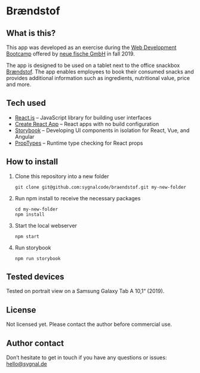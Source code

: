 # Brændstof

## What is this?

This app was developed as an exercise during the [Web Development Bootcamp](https://www.neuefische.de/weiterbildung/web-development) offered by [neue fische GmbH](https://www.neuefische.de) in fall 2019.

The app is designed to be used on a tablet next to the office snackbox [Brændstof](https://braendstof.de). The app enables employees to book their consumed snacks and provides additional information such as ingredients, nutritional value, price and more.

## Tech used

- [React.js](https://reactjs.org/) – JavaScript library for building user interfaces
- [Create React App](https://github.com/facebook/create-react-app) – React apps with no build configuration
- [Storybook](https://storybook.js.org/) – Developing UI components in isolation for React, Vue, and Angular
- [PropTypes](https://www.npmjs.com/package/prop-types) – Runtime type checking for React props

## How to install

1. Clone this repository into a new folder
   ```
   git clone git@github.com:sygnalcode/braendstof.git my-new-folder
   ```
2. Run npm install to receive the necessary packages
   ```
   cd my-new-folder
   npm install
   ```
3. Start the local webserver
   ```
   npm start
   ```
4. Run storybook
   ```
   npm run storybook
   ```

## Tested devices

Tested on portrait view on a Samsung Galaxy Tab A 10,1“ (2019).

## License

Not licensed yet. Please contact the author before commercial use.

## Author contact

Don’t hesitate to get in touch if you have any questions or issues:<br>
[hello@sygnal.de](mailto:hello@sygnal.de)
